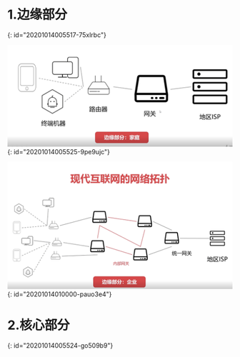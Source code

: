 # 1.边缘部分 
{: id="20201014005517-75xlrbc"}

![image.png](assets/20201014005958-34hri9b-image.png)
{: id="20201014005525-9pe9ujc"}

![image.png](assets/20201014010024-ha9bu5k-image.png)
{: id="20201014010000-pauo3e4"}

# 2.核心部分
{: id="20201014005524-go509b9"}
